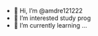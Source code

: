 - 👋 Hi, I’m @amdre121222
- 👀 I’m interested study prog
- 🌱 I’m currently learning ...


<!---
amdre121222/amdre121222 is a ✨ special ✨ repository because its `README.md` (this file) appears on your GitHub profile.
You can click the Preview link to take a look at your changes.
--->
